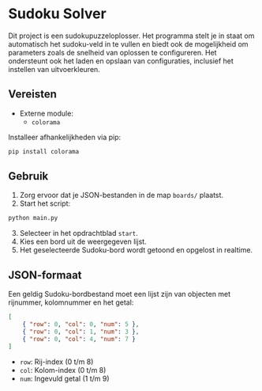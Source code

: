 # Sudoku Solver

Dit project is een sudokupuzzeloplosser. Het programma stelt je in staat om automatisch het sudoku-veld in te vullen en biedt ook de mogelijkheid om parameters zoals de snelheid van oplossen te configureren. Het ondersteunt ook het laden en opslaan van configuraties, inclusief het instellen van uitvoerkleuren.

## Vereisten

- Externe module:
  - `colorama`

Installeer afhankelijkheden via pip:

```bash
pip install colorama
```

## Gebruik

1. Zorg ervoor dat je JSON-bestanden in de map `boards/` plaatst.
2. Start het script:
```bash
python main.py
```
3. Selecteer in het opdrachtblad `start`.
4. Kies een bord uit de weergegeven lijst.
5. Het geselecteerde Sudoku-bord wordt getoond en opgelost in realtime.


## JSON-formaat

Een geldig Sudoku-bordbestand moet een lijst zijn van objecten met rijnummer, kolomnummer en het getal:

```json
[
    { "row": 0, "col": 0, "num": 5 },
    { "row": 0, "col": 1, "num": 3 },
    { "row": 0, "col": 4, "num": 7 }
]
```

- `row`: Rij-index (0 t/m 8)
- `col`: Kolom-index (0 t/m 8)
- `num`: Ingevuld getal (1 t/m 9)